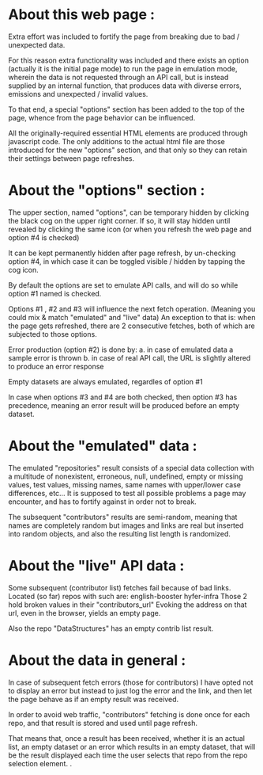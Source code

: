 

About this web page :
====================================
Extra effort was included to fortify the page from breaking due to bad / unexpected data.

For this reason extra functionality was included and there exists an option 
(actually it is the initial page mode) to run the page in emulation mode, 
wherein the data is not requested through an API call, 
but is instead supplied by an internal function, 
that produces data with diverse errors, emissions and unexpected / invalid values.

To that end, a special "options" section has been added to the top of the page, 
whence from the page behavior can be influenced.

All the originally-required essential HTML elements are produced through javascript code.
The only additions to the actual html file are those introduced for the new "options" section, 
and that only so they can retain their settings between page refreshes.


About the "options" section :
====================================
The upper section, named "options", can be temporary hidden 
by clicking the black cog on the upper right corner.
If so, it will stay hidden until revealed by clicking the same icon 
(or when you refresh the web page and option #4 is checked)

It can be kept permanently hidden after page refresh, by un-checking option #4, 
in which case it can be toggled visible / hidden by tapping the cog icon.

By default the options are set to emulate API calls, 
and will do so while option #1 named is checked.

Options #1 , #2 and #3 will influence the next fetch operation.
(Meaning you could mix & match "emulated" and "live" data)
An exception to that is: when the page gets refreshed, there are 2 consecutive fetches, 
both of which are subjected to those options.

Error production (option #2) is done by:
a. in case of emulated data a sample error is thrown
b. in case of real API call, the URL is slightly altered to produce an error response

Empty datasets are always emulated, regardles of option #1

In case when options #3 and #4 are both checked, then option #3 has precedence, 
meaning an error result will be produced before an empty dataset.


About the "emulated" data :
====================================
The emulated "repositories" result consists of a special data collection 
with a multitude of nonexistent, erroneous, null, undefined, empty or missing values, 
test values, missing names, same names with upper/lower case differences, etc...
It is supposed to test all possible problems a page may encounter, 
and has to fortify against in order not to break.

The subsequent "contributors" results are semi-random, meaning that names are completely random 
but images and links are real but inserted into random objects, 
and also the resulting list length is randomized.


About the "live" API data :
====================================
Some subsequent (contributor list) fetches fail because of bad links.
Located (so far) repos with such are:
    english-booster
    hyfer-infra
Those 2 hold broken values in their "contributors_url"
Evoking the address on that url, even in the browser, yields an empty page.

Also the repo "DataStructures" has an empty contrib list result.


About the data in general :
====================================
In case of subsequent fetch errors (those for contributors) I have opted not to display an error 
but instead to just log the error and the link, 
and then let the page behave as if an empty result was received.

In order to avoid web traffic, "contributors" fetching is done once for each repo, 
and that result is stored and used until page refresh.

That means that, once a result has been received, 
whether it is an actual list, an empty dataset or an error which results in an empty dataset, 
that will be the result displayed 
each time the user selects that repo from the repo selection element.
.
